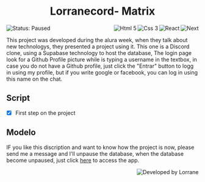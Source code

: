 <!-- AQUI FICARÁ A IMAGEM OU GIF DO PROJETO
<p align=center>
  <img width=300 src="https://github.com/Lorrane/RA/blob/main/images/R%26A_%20facebook-capa.png" alt="Logo RA" />
</p>
-->
<h1 align=center>Lorranecord- Matrix</h1>
<p display=inline-block>
  <img  alt="Status: Paused" src="https://img.shields.io/badge/Status-Paused-FF8C00" />
  <img align=right alt="Next" src="https://img.shields.io/badge/Next.JS-4D4D4D?logo=next.js&style=for-the-badge" />
  <img align=right alt="React" src="https://img.shields.io/badge/React-4D4D4D?logo=react&style=for-the-badge" />
  <img align=right alt="Css 3" src="https://img.shields.io/badge/Css-4D4D4D?logo=css3&style=for-the-badge&logoColor=blue" />
  <img align=right alt="Html 5" src="https://img.shields.io/badge/Html-4D4D4D?logo=html5&style=for-the-badge" />
  
</p>

This project was developed during the alura week, when they talk about new technologys, they presented a project using it. This one is a Discord clone, 
using a Supabase technology to host the database, The login page look for a Github Profile picture while is typing a username in the textbox, in case
you do not have a Github profile, just click the "Entrar" button to logg in using my profile, but if you write google or facebook, you can log in using this name on the chat.


## Script

- [x] First step on the project

## Modelo 
IF you like this discription and want to know how the project is now, please send me a message and I'll unpause the database, when the database become unpaused, just click <a href="https://lorranecord-matrix.vercel.app">here</a> to access the app.

<img align=right alt="Developed by Lorrane" src="https://img.shields.io/badge/Developed%20 by-Lorrane-blue?logo=visual%20studio" />
